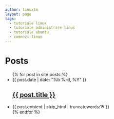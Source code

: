 ```yaml
---
author: linuxtm
layout: page
tags:
  - tutoriale linux
  - tutoriale administrare linux
  - tutoriale ubuntu
  - comenzi linux
---
```

<div class="home">
  <h1 class="page-heading">Posts</h1>
  <ul class="post-list">
   {% for post in site.posts %}
      <li>
        <span class="post-meta">{{ post.date | date: "%b %-d, %Y" }}</span>
         <h2>
          <a class="post-link" href="{{ post.url | prepend: site.baseurl }}">{{ post.title }}</a>
         </h2>
        <li>
          {{ post.content | strip_html | truncatewords:15 }}
        </li>
      </li>
   {% endfor %}
  </ul>
</div>

